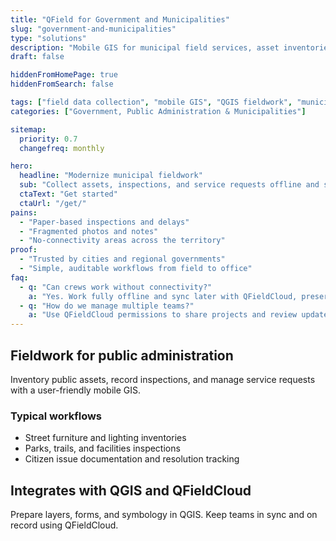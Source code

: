```yaml
---
title: "QField for Government and Municipalities"
slug: "government-and-municipalities"
type: "solutions"
description: "Mobile GIS for municipal field services, asset inventories, inspections, and citizen services."
draft: false

hiddenFromHomePage: true
hiddenFromSearch: false

tags: ["field data collection", "mobile GIS", "QGIS fieldwork", "municipal GIS", "public services"]
categories: ["Government, Public Administration & Municipalities"]

sitemap:
  priority: 0.7
  changefreq: monthly

hero:
  headline: "Modernize municipal fieldwork"
  sub: "Collect assets, inspections, and service requests offline and sync to QGIS and QFieldCloud."
  ctaText: "Get started"
  ctaUrl: "/get/"
pains:
  - "Paper-based inspections and delays"
  - "Fragmented photos and notes"
  - "No-connectivity areas across the territory"
proof:
  - "Trusted by cities and regional governments"
  - "Simple, auditable workflows from field to office"
faq:
  - q: "Can crews work without connectivity?"
    a: "Yes. Work fully offline and sync later with QFieldCloud, preserving change history."
  - q: "How do we manage multiple teams?"
    a: "Use QFieldCloud permissions to share projects and review updates."
---
```


## Fieldwork for public administration
Inventory public assets, record inspections, and manage service requests with a user-friendly mobile GIS.

### Typical workflows
- Street furniture and lighting inventories  
- Parks, trails, and facilities inspections  
- Citizen issue documentation and resolution tracking

## Integrates with QGIS and QFieldCloud
Prepare layers, forms, and symbology in QGIS. Keep teams in sync and on record using QFieldCloud.
